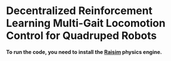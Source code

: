 # Decentralized Reinforcement Learning Multi-Gait Locomotion Control for Quadruped Robots

**To run the code, you need to install the [Raisim](https://raisim.com/) physics engine.**